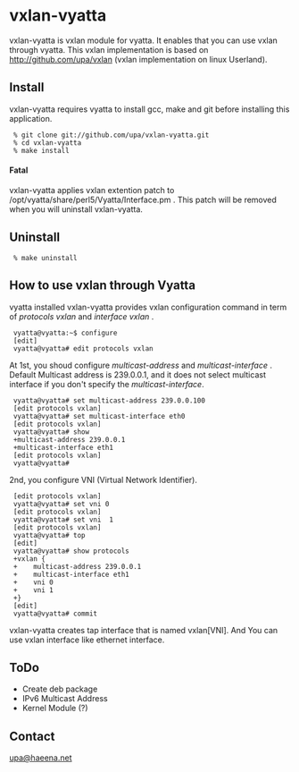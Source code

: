 vxlan-vyatta
============

vxlan-vyatta is vxlan module for vyatta. It enables that you can use
vxlan through vyatta. This vxlan implementation is based on
http://github.com/upa/vxlan (vxlan implementation on linux Userland).


Install
-------
vxlan-vyatta requires vyatta to install gcc, make and git before 
installing this application.

	 
	 % git clone git://github.com/upa/vxlan-vyatta.git
	 % cd vxlan-vyatta
	 % make install

#### Fatal 
vxlan-vyatta applies vxlan extention patch to 
/opt/vyatta/share/perl5/Vyatta/Interface.pm . This patch will be removed 
when you will uninstall vxlan-vyatta.
	  

Uninstall
---------
	 % make uninstall


How to use vxlan through Vyatta
-------------------------------
vyatta installed vxlan-vyatta provides vxlan configuration command in term of 
_protocols vxlan_ and _interface vxlan_ .

	 vyatta@vyatta:~$ configure
 	 [edit]
	 vyatta@vyatta# edit protocols vxlan 

At 1st, you shoud configure _multicast-address_ and
_multicast-interface_ .  Default Multicast address is 239.0.0.1, and
it does not select multicast interface if you don't specify the
_multicast-interface_. 

	 vyatta@vyatta# set multicast-address 239.0.0.100
	 [edit protocols vxlan]
	 vyatta@vyatta# set multicast-interface eth0
	 [edit protocols vxlan]
	 vyatta@vyatta# show
	 +multicast-address 239.0.0.1
	 +multicast-interface eth1
	 [edit protocols vxlan]
	 vyatta@vyatta#

2nd, you configure VNI (Virtual Network Identifier). 

	 [edit protocols vxlan]
	 vyatta@vyatta# set vni 0
	 [edit protocols vxlan]
	 vyatta@vyatta# set vni  1
	 [edit protocols vxlan]
	 vyatta@vyatta# top
	 [edit]
 	 vyatta@vyatta# show protocols
	 +vxlan {
	 +    multicast-address 239.0.0.1
	 +    multicast-interface eth1
 	 +    vni 0
	 +    vni 1
	 +}
	 [edit]
	 vyatta@vyatta# commit


vxlan-vyatta creates tap interface that is named vxlan[VNI]. 
And You can use vxlan interface like ethernet interface.


ToDo
----
- Create deb package
- IPv6 Multicast Address
- Kernel Module (?)


Contact
-------
upa@haeena.net


